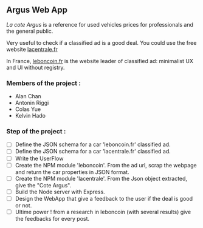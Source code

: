 ## Argus Web App

*La cote Argus* is a reference for used vehicles prices for professionals and the general public.

Very useful to check if a classified ad is a good deal. You could use the free website [lacentrale.fr](http://www.lacentrale.fr/lacote_origine.php)

In France, [leboncoin.fr](http://www.leboncoin.fr/) is the website leader of classified ad: minimalist UX and UI without registry.

### Members of the project :
- Alan Chan
- Antonin Riggi
- Colas Yue
- Kelvin Hado

### Step of the project :

- [ ] Define the JSON schema for a car 'leboncoin.fr' classified ad.
- [ ] Define the JSON schema for a car 'lacentrale.fr' classified ad.
- [ ] Write the UserFlow
- [ ] Create the NPM module 'leboncoin'.
    From the ad url, scrap the webpage and return the car properties in JSON format.
- [ ] Create the NPM module 'lacentrale'.
    From the Json object extracted, give the "Cote Argus".
- [ ] Build the Node server with Express.
- [ ] Design the WebApp that give a feedback to the user if the deal is good or not.
- [ ] Ultime power ! from a research in leboncoin (with several results) give the feedbacks for every post.

